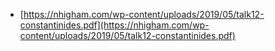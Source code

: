 - [https://nhigham.com/wp-content/uploads/2019/05/talk12-constantinides.pdf](https://nhigham.com/wp-content/uploads/2019/05/talk12-constantinides.pdf)

